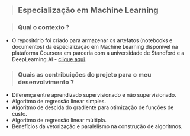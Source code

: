 > ## Especialização em Machine Learning

> ### Qual o contexto ?
- O repositório foi criado para armazenar os artefatos (notebooks e documentos) da especialização em Machine Learning disponível na plataforma Coursera em parceria com a universidade de Standford e a DeepLearning.AI - [clique aqui](https://www.coursera.org/specializations/machine-learning-introduction).

> ### Quais as contribuições do projeto para o meu desenvolvimento ?
- Diferença entre aprendizado supervisionado e não supervisionado.
- Algoritmo de regressão linear simples.
- Algoritmo de descida do gradiente para otimização de funções de custo.
- Algoritmo de regressão linear múltipla.
- Benefícios da vetorização e paralelismo na construção de algoritmos.